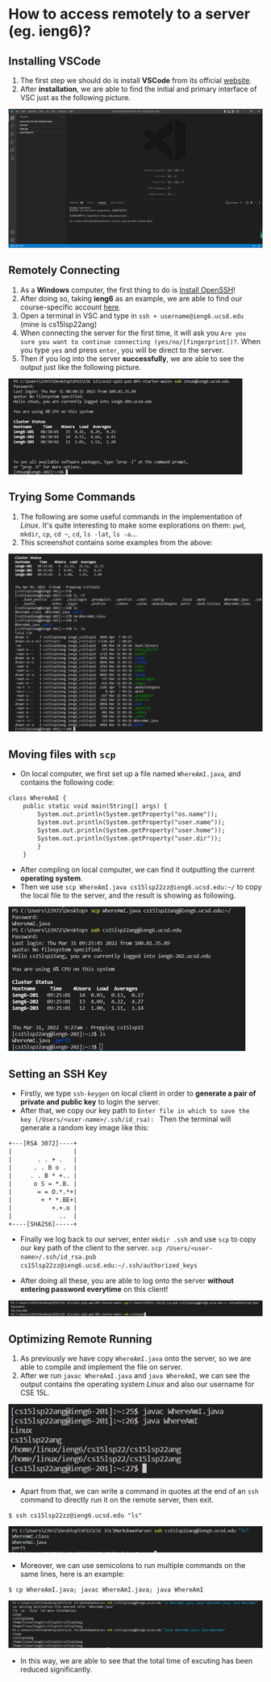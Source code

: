 # How to access remotely to a server (eg. ieng6)?

## Installing VSCode
1. The first step we should do is install **VSCode** from its official [website](https://code.visualstudio.com/).
2. After **installation**, we are able to find the initial and primary interface of VSC just as the following picture.

![Image1](Week2/Picture1.png)

## Remotely Connecting
1. As a **Windows** computer, the first thing to do is [Install OpenSSH](https://docs.microsoft.com/en-us/windows-server/administration/openssh/openssh_install_firstuse)!
2. After doing so, taking **ieng6** as an example, we are able to find our course-specific account [here](https://sdacs.ucsd.edu/~icc/index.php).
3. Open a terminal in VSC and type in `ssh + username@ieng6.ucsd.edu` (mine is cs15lsp22ang)
4. When connecting the server for the first time, it will ask you `Are you sure you want to continue connecting (yes/no/[fingerprint])?`. When you type `yes` and press `enter`, you will be direct to the server.
5. Then if you log into the server **successfully**, we are able to see the output just like the following picture.

![Image2](Week2/Picture2.png)

## Trying Some Commands
1. The following are some useful commands in the implementation of *Linux*. It's quite interesting to make some explorations on them:
`pwd`, 
`mkdir`, 
`cp`, 
`cd ~`, 
`cd`, 
`ls -lat`, 
`ls -a`...
2. This screenshot contains some examples from the above:

![Image3](Week2/Picture3.jpg)

## Moving files with `scp`
* On local computer, we first set up a file named `WhereAmI.java`, and contains the following code:

```
class WhereAmI {
    public static void main(String[] args) {
        System.out.println(System.getProperty("os.name"));
        System.out.println(System.getProperty("user.name"));
        System.out.println(System.getProperty("user.home"));
        System.out.println(System.getProperty("user.dir"));
        }
    }
```
* After compling on local computer, we can find it outputting the current **operating system**.
* Then we use `scp WhereAmI.java cs15lsp22zz@ieng6.ucsd.edu:~/` to copy the local file to the server, and the result is showing as following.


![Image4](Week2/Picture4.png)

## Setting an SSH Key
* Firstly, we type `ssh-keygen` on local client in order to **generate a pair of private and public key** to login the server.
* After that, we copy our key path to `Enter file in which to save the key (/Users/<user-name>/.ssh/id_rsa): ` Then the terminal will generate a random key image like this:

```
+---[RSA 3072]----+
|                 |
|       . . + .   |
|      . . B o .  |
|     . . B * +.. |
|      o S = *.B. |
|       = = O.*.*+|
|        + * *.BE+|
|           +.+.o |
|             ..  |
+----[SHA256]-----+
```

* Finally we log back to our server, enter `mkdir .ssh` and use `scp` to copy our key path of the client to the server. `scp /Users/<user-name>/.ssh/id_rsa.pub cs15lsp22zz@ieng6.ucsd.edu:~/.ssh/authorized_keys`

* After doing all these, you are able to log onto the server **without entering password everytime** on this client!

![Image5](Week2/Picture5.png)

## Optimizing Remote Running
1. As previously we have copy `WhereAmI.java` onto the server, so we are able to compile and implement the file on server.
2. After we run `javac WhereAmI.java` and `java WhereAmI`, we can see the output contains the operating system *Linux* and also our username for CSE 15L.

![Image6](Week2/Picture6.jpg)

* Apart from that, we can write a command in quotes at the end of an `ssh` command to directly run it on the remote server, then exit.

```
$ ssh cs15lsp22zz@ieng6.ucsd.edu "ls"
```

![Image7](Week2/Picture7.jpg)

* Moreover, we can use semicolons to run multiple commands on the same lines, here is an example:

```
$ cp WhereAmI.java; javac WhereAmI.java; java WhereAmI
```
![Image8](Week2/Picture8.jpg)


* In this way, we are able to see that the total time of excuting has been reduced significantly.
